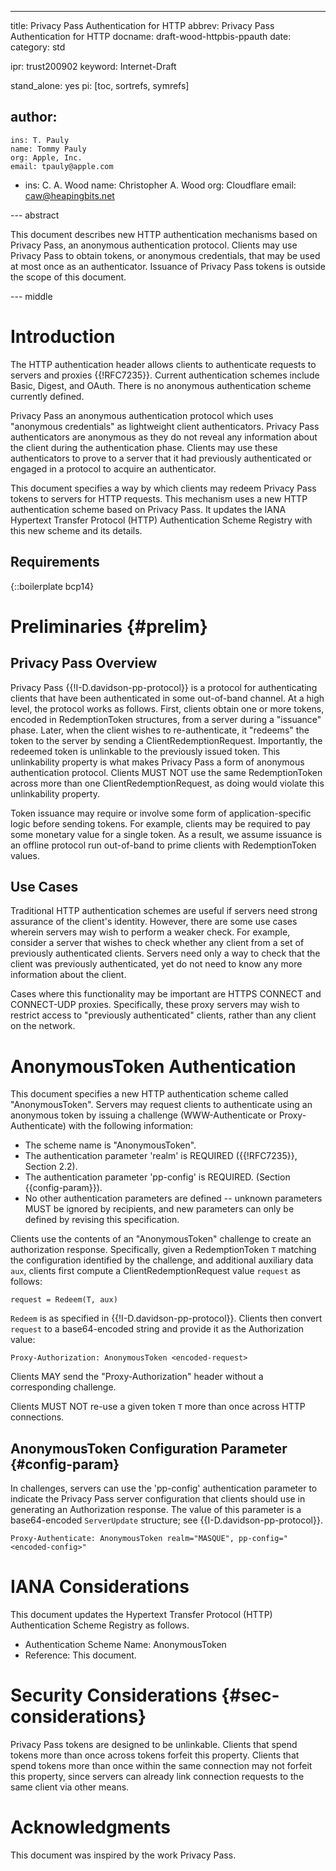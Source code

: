 ---
title: Privacy Pass Authentication for HTTP
abbrev: Privacy Pass Authentication for HTTP
docname: draft-wood-httpbis-ppauth
date:
category: std

ipr: trust200902
keyword: Internet-Draft

stand_alone: yes
pi: [toc, sortrefs, symrefs]

author:
 -
    ins: T. Pauly
    name: Tommy Pauly
    org: Apple, Inc.
    email: tpauly@apple.com
 -
    ins: C. A. Wood
    name: Christopher A. Wood
    org: Cloudflare
    email: caw@heapingbits.net

--- abstract

This document describes new HTTP authentication mechanisms based on Privacy Pass,
an anonymous authentication protocol. Clients may use Privacy Pass to obtain tokens,
or anonymous credentials, that may be used at most once as an authenticator. Issuance
of Privacy Pass tokens is outside the scope of this document.

--- middle

# Introduction

The HTTP authentication header allows clients to authenticate requests to servers and proxies
{{!RFC7235}}. Current authentication schemes include Basic, Digest, and OAuth.
There is no anonymous authentication scheme currently defined.

Privacy Pass an anonymous authentication protocol which uses "anonymous credentials"
as lightweight client authenticators. Privacy Pass authenticators are anonymous as
they do not reveal any information about the client during the authentication phase.
Clients may use these authenticators to prove to a server that it had previously
authenticated or engaged in a protocol to acquire an authenticator.

This document specifies a way by which clients may redeem Privacy Pass tokens to
servers for HTTP requests. This mechanism uses a new HTTP authentication scheme
based on Privacy Pass. It updates the IANA Hypertext Transfer Protocol (HTTP)
Authentication Scheme Registry with this new scheme and its details.

## Requirements

{::boilerplate bcp14}

# Preliminaries {#prelim}

## Privacy Pass Overview

Privacy Pass {{!I-D.davidson-pp-protocol}} is a protocol for authenticating clients that have been
authenticated in some out-of-band channel. At a high level, the protocol works as follows. First,
clients obtain one or more tokens, encoded in RedemptionToken structures, from a server during a
"issuance" phase. Later, when the client wishes to re-authenticate, it "redeems" the token to the
server by sending a ClientRedemptionRequest. Importantly, the redeemed token is unlinkable to the
previously issued token. This unlinkability property is what makes Privacy Pass a form of anonymous
authentication protocol. Clients MUST NOT use the same RedemptionToken across more than one
ClientRedemptionRequest, as doing would violate this unlinkability property.

Token issuance may require or involve some form of application-specific logic before sending tokens.
For example, clients may be required to pay some monetary value for a single token. As a result,
we assume issuance is an offline protocol run out-of-band to prime clients with RedemptionToken values.

## Use Cases

Traditional HTTP authentication schemes are useful if servers need strong assurance of the client's
identity. However, there are some use cases wherein servers may wish to perform a weaker check.
For example, consider a server that wishes to check whether any client from a set of previously
authenticated clients. Servers need only a way to check that the client was previously authenticated,
yet do not need to know any more information about the client.

Cases where this functionality may be important are HTTPS CONNECT and CONNECT-UDP proxies. Specifically,
these proxy servers may wish to restrict access to "previously authenticated" clients, rather than
any client on the network.

# AnonymousToken Authentication

This document specifies a new HTTP authentication scheme called "AnonymousToken". Servers may request
clients to authenticate using an anonymous token by issuing a challenge (WWW-Authenticate or
Proxy-Authenticate) with the following information:

- The scheme name is "AnonymousToken".
- The authentication parameter 'realm' is REQUIRED ({{!RFC7235}}, Section 2.2).
- The authentication parameter 'pp-config' is REQUIRED. (Section {{config-param}}).
- No other authentication parameters are defined -- unknown parameters MUST be ignored by
  recipients, and new parameters can only be defined by revising this specification.

Clients use the contents of an "AnonymousToken" challenge to create an authorization response.
Specifically, given a RedemptionToken `T` matching the configuration identified by the challenge,
and additional auxiliary data `aux`, clients first compute a ClientRedemptionRequest value
`request` as follows:

~~~
request = Redeem(T, aux)
~~~

`Redeem` is as specified in {{!I-D.davidson-pp-protocol}}. Clients then convert `request`
to a base64-encoded string and provide it as the Authorization value:

~~~
Proxy-Authorization: AnonymousToken <encoded-request>
~~~

Clients MAY send the "Proxy-Authorization" header without a corresponding challenge.

Clients MUST NOT re-use a given token `T` more than once across HTTP connections.

## AnonymousToken Configuration Parameter {#config-param}

In challenges, servers can use the 'pp-config' authentication parameter to indicate the
Privacy Pass server configuration that clients should use in generating an Authorization
response. The value of this parameter is a base64-encoded `ServerUpdate` structure;
see {{I-D.davidson-pp-protocol}}.

~~~
Proxy-Authenticate: AnonymousToken realm="MASQUE", pp-config="<encoded-config>"
~~~

# IANA Considerations

This document updates the Hypertext Transfer Protocol (HTTP) Authentication Scheme Registry as follows.

- Authentication Scheme Name: AnonymousToken
- Reference: This document.

# Security Considerations {#sec-considerations}

Privacy Pass tokens are designed to be unlinkable. Clients that spend tokens more than
once across tokens forfeit this property. Clients that spend tokens more than once within
the same connection may not forfeit this property, since servers can already link connection
requests to the same client via other means.

# Acknowledgments

This document was inspired by the work Privacy Pass.
